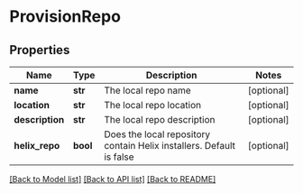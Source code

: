 # ProvisionRepo

## Properties
Name | Type | Description | Notes
------------ | ------------- | ------------- | -------------
**name** | **str** | The local repo name | [optional] 
**location** | **str** | The local repo  location | [optional] 
**description** | **str** | The local repo description | [optional] 
**helix_repo** | **bool** | Does the local repository contain Helix installers. Default is false | [optional] 

[[Back to Model list]](../README.md#documentation-for-models) [[Back to API list]](../README.md#documentation-for-api-endpoints) [[Back to README]](../README.md)

